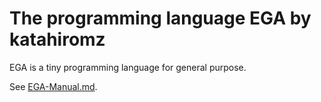 # The programming language EGA by katahiromz

EGA is a tiny programming language for general purpose.

See [EGA-Manual.md](https://github.com/katahiromz/EGA/blob/master/EGA-Manual.md).
